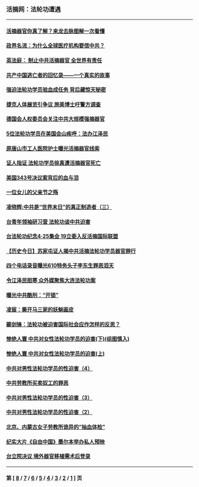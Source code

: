 ### 活摘网：法轮功遭遇
---
#### [活摘器官你真了解？来龙去脉图解一次看懂](../../pages/nf5881/n13013820.md?09160430) 
#### [政界名流：为什么全球医疗机构要信中共？](../../pages/nf5881/n11945479.md?09160430) 
#### [英法庭： 制止中共活摘器官 全世界有责任](../../pages/nf5881/n11330691.md?09160430) 
#### [共产中国逃亡者的回忆录——一个真实的故事](../../pages/nf5881/n10918649.md?09160430) 
#### [强迫法轮功学员验血成任务 背后藏惊天秘密](../../pages/nf5881/n4252384.md?09160430) 
#### [捷克人体展览引争议 旅美博士吁警方调查](../../pages/nf5881/n9429187.md?09160430) 
#### [德国会人权委员会关注中共大规模强摘器官](../../pages/nf5881/n8418950.md?09160430) 
#### [5位法轮功学员在美国会山疾呼：法办江泽民](../../pages/nf5881/n8101519.md?09160430) 
#### [原唐山市工人医院护士曝光活摘器官线索](../../pages/nf5881/n8076384.md?09160430) 
#### [证人指证 法轮功学员徐真遭活摘器官死亡](../../pages/nf5881/n8042467.md?09160430) 
#### [美国343号决议案背后的血与泪](../../pages/nf5881/n8020684.md?09160430) 
#### [一位女儿的父亲节之殇](../../pages/nf5881/n8014122.md?09160430) 
#### [凌晓辉:中共是“世界末日”的真正制造者（三）](../../pages/nf5881/n4210333.md?09160430) 
#### [台青年领袖研习营 法轮功谈中共迫害](../../pages/nf5881/n4141857.md?09160430) 
#### [台法轮功纪念4‧25集会 19立委入反活摘国际联盟](../../pages/nf5881/n4141821.md?09160430) 
#### [【历史今日】苏家屯证人揭中共活摘法轮功学员器官罪行](../../pages/nf5881/n4135912.md?09160430) 
#### [四个电话录音曝光610特务头子李东生罪恶滔天](../../pages/nf5881/n4040060.md?09160430) 
#### [令江泽民胆寒 众外媒聚焦大连法轮功案](../../pages/nf5881/n3932671.md?09160430) 
#### [曝光中共酷刑：“开锁”](../../pages/nf5881/n3889373.md?09160430) 
#### [凌宸：撕开马三家的妖魅画皮](../../pages/nf5881/n3849369.md?09160430) 
#### [郦剑锋：法轮功被迫害国际社会应作怎样的反思？](../../pages/nf5881/n3824560.md?09160430) 
#### [惨绝人寰 中共对女性法轮功学员的迫害(下)(组图慎入)](../../pages/nf5881/n3816285.md?09160430) 
#### [惨绝人寰 中共对女性法轮功学员的迫害(上)](../../pages/nf5881/n3815374.md?09160430) 
#### [中共对男性法轮功学员的性迫害（4）](../../pages/nf5881/n3769144.md?09160430) 
#### [中共劳教所买卖奴工的罪恶](../../pages/nf5881/n3769378.md?09160430) 
#### [中共对男性法轮功学员的性迫害（3）](../../pages/nf5881/n3768231.md?09160430) 
#### [中共对男性法轮功学员的性迫害（2）](../../pages/nf5881/n3767211.md?09160430) 
#### [北京、内蒙古女子劳教所诡异的“抽血体检”](../../pages/nf5881/n3753158.md?09160430) 
#### [纪实大片《自由中国》墨尔本举办私人预映](../../pages/nf5881/n3743337.md?09160430) 
#### [台立院决议 境外器官移植需术后登录](../../pages/nf5881/n3741520.md?09160430) 

---
#### 第 [ [8](./8.md?09160430) / [7](./7.md?09160430) / [6](./6.md?09160430) / [5](./5.md?09160430) / [4](./4.md?09160430) / [3](./3.md?09160430) / [2](./2.md?09160430) / [1](./1.md?09160430) ] 页
